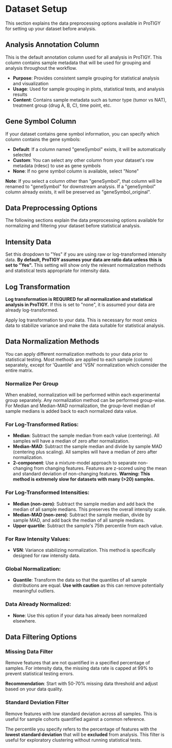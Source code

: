 # Dataset Setup

This section explains the data preprocessing options available in ProTIGY for setting up your dataset before analysis.

## Analysis Annotation Column

This is the default annotation column used for all analysis in ProTIGY. This column contains sample metadata that will be used for grouping and analysis throughout the workflow.

- **Purpose**: Provides consistent sample grouping for statistical analysis and visualization
- **Usage**: Used for sample grouping in plots, statistical tests, and analysis results
- **Content**: Contains sample metadata such as tumor type (tumor vs NAT), treatment group (drug A, B, C), time point, etc.

## Gene Symbol Column

If your dataset contains gene symbol information, you can specify which column contains the gene symbols:

- **Default**: If a column named "geneSymbol" exists, it will be automatically selected
- **Custom**: You can select any other column from your dataset's row metadata (rdesc) to use as gene symbols
- **None**: If no gene symbol column is available, select "None"

**Note**: If you select a column other than "geneSymbol", that column will be renamed to "geneSymbol" for downstream analysis. If a "geneSymbol" column already exists, it will be preserved as "geneSymbol_original".

## Data Preprocessing Options

The following sections explain the data preprocessing options available for normalizing and filtering your dataset before statistical analysis.

## Intensity Data

Set this dropdown to "Yes" if you are using raw or log-transformed intensity data. **By default, ProTIGY assumes your data are ratio data unless this is set to "Yes".** This setting will show only the relevant normalization methods and statistical tests appropriate for intensity data.

## Log Transformation

**Log transformation is REQUIRED for all normalization and statistical analysis in ProTIGY.** If this is set to "none", it is assumed your data are already log-transformed.

Apply log transformation to your data. This is necessary for most omics data to stabilize variance and make the data suitable for statistical analysis.

## Data Normalization Methods

You can apply different normalization methods to your data prior to statistical testing. Most methods are applied to each sample (column) separately, except for 'Quantile' and 'VSN' normalization which consider the entire matrix.

### Normalize Per Group
When enabled, normalization will be performed within each experimental group separately. Any normalization method can be performed group-wise. For Median and Median-MAD normalization, the group-level median of sample medians is added back to each normalized data value.

### For Log-Transformed Ratios:
- **Median**: Subtract the sample median from each value (centering). All samples will have a median of zero after normalization.
- **Median-MAD**: Subtract the sample median and divide by sample MAD (centering plus scaling). All samples will have a median of zero after normalization.
- **2-component**: Use a mixture-model approach to separate non-changing from changing features. Features are z-scored using the mean and standard deviation of non-changing features. **Warning: This method is extremely slow for datasets with many (>20) samples.**

### For Log-Transformed Intensities:
- **Median (non-zero)**: Subtract the sample median and add back the median of all sample medians. This preserves the overall intensity scale.
- **Median-MAD (non-zero)**: Subtract the sample median, divide by sample MAD, and add back the median of all sample medians.
- **Upper quartile**: Subtract the sample's 75th percentile from each value.

### For Raw Intensity Values:
- **VSN**: Variance stabilizing normalization. This method is specifically designed for raw intensity data.

### Global Normalization:
- **Quantile**: Transform the data so that the quantiles of all sample distributions are equal. **Use with caution** as this can remove potentially meaningful outliers.

### Data Already Normalized:
- **None**: Use this option if your data has already been normalized elsewhere.

## Data Filtering Options

### Missing Data Filter
Remove features that are not quantified in a specified percentage of samples. For intensity data, the missing data rate is capped at 99% to prevent statistical testing errors.

**Recommendation**: Start with 50-70% missing data threshold and adjust based on your data quality.

### Standard Deviation Filter
Remove features with low standard deviation across all samples. This is useful for sample cohorts quantified against a common reference.

The percentile you specify refers to the percentage of features with the **lowest standard deviation** that will be **excluded** from analysis. This filter is useful for exploratory clustering without running statistical tests.
